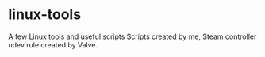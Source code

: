 # linux-tools
A few Linux tools and useful scripts
Scripts created by me, Steam controller udev rule created by Valve.
